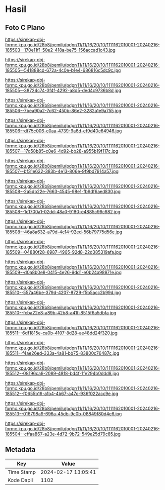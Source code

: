 # Hasil

## Foto C Plano

https://sirekap-obj-formc.kpu.go.id/28b8/pemilu/pdpr/11/11/16/20/10/1111162010001-20240216-185503--170e11f1-50e2-418a-be75-156accad1c43.jpg

https://sirekap-obj-formc.kpu.go.id/28b8/pemilu/pdpr/11/11/16/20/10/1111162010001-20240216-185505--541888cd-672a-4c0e-b1e4-686816c5dc9c.jpg

https://sirekap-obj-formc.kpu.go.id/28b8/pemilu/pdpr/11/11/16/20/10/1111162010001-20240216-185505--38724c74-3f4f-4292-a8d5-ded4c9736b8d.jpg

https://sirekap-obj-formc.kpu.go.id/28b8/pemilu/pdpr/11/11/16/20/10/1111162010001-20240216-185506--7bea90a2-7c62-450b-86e2-3282a1e9a755.jpg

https://sirekap-obj-formc.kpu.go.id/28b8/pemilu/pdpr/11/11/16/20/10/1111162010001-20240216-185506--df75c006-c0aa-4739-9a6d-ef9d40e64946.jpg

https://sirekap-obj-formc.kpu.go.id/28b8/pemilu/pdpr/11/11/16/20/10/1111162010001-20240216-185507--17d58b85-c0e6-4d92-bb28-a955b19f117c.jpg

https://sirekap-obj-formc.kpu.go.id/28b8/pemilu/pdpr/11/11/16/20/10/1111162010001-20240216-185507--bf31e632-383b-4e13-806e-9f9bd7914a57.jpg

https://sirekap-obj-formc.kpu.go.id/28b8/pemilu/pdpr/11/11/16/20/10/1111162010001-20240216-185508--2a5db22e-7663-4545-98e1-fb9df6aed830.jpg

https://sirekap-obj-formc.kpu.go.id/28b8/pemilu/pdpr/11/11/16/20/10/1111162010001-20240216-185508--1c1700a1-02dd-48a0-9180-e4885c99c982.jpg

https://sirekap-obj-formc.kpu.go.id/28b8/pemilu/pdpr/11/11/16/20/10/1111162010001-20240216-185508--46a8a632-a79d-4c14-92ed-56b79775d56e.jpg

https://sirekap-obj-formc.kpu.go.id/28b8/pemilu/pdpr/11/11/16/20/10/1111162010001-20240216-185509--04880f28-6987-4965-92d8-22d385319afa.jpg

https://sirekap-obj-formc.kpu.go.id/28b8/pemilu/pdpr/11/11/16/20/10/1111162010001-20240216-185509--d0a8b0e8-0415-4e26-9dd1-e0b24a98971e.jpg

https://sirekap-obj-formc.kpu.go.id/28b8/pemilu/pdpr/11/11/16/20/10/1111162010001-20240216-185510--557a46be-379d-4207-8729-f5b5acc2b99d.jpg

https://sirekap-obj-formc.kpu.go.id/28b8/pemilu/pdpr/11/11/16/20/10/1111162010001-20240216-185510--fcba22e8-a89b-42b8-a41f-8515f6a5dbfa.jpg

https://sirekap-obj-formc.kpu.go.id/28b8/pemilu/pdpr/11/11/16/20/10/1111162010001-20240216-185511--6df1815e-ca0b-4107-8d28-ae48dd24f320.jpg

https://sirekap-obj-formc.kpu.go.id/28b8/pemilu/pdpr/11/11/16/20/10/1111162010001-20240216-185511--f4ae26ed-333a-4a81-bb75-83800c76487c.jpg

https://sirekap-obj-formc.kpu.go.id/28b8/pemilu/pdpr/11/11/16/20/10/1111162010001-20240216-185512--08196ca9-2089-4818-bd4f-1fe294b0ddd8.jpg

https://sirekap-obj-formc.kpu.go.id/28b8/pemilu/pdpr/11/11/16/20/10/1111162010001-20240216-185512--f0655b19-a1b4-4b67-a47c-936f022acc9e.jpg

https://sirekap-obj-formc.kpu.go.id/28b8/pemilu/pdpr/11/11/16/20/10/1111162010001-20240216-185513--016798a9-696a-45db-9c0b-08849f80d4e6.jpg

https://sirekap-obj-formc.kpu.go.id/28b8/pemilu/pdpr/11/11/16/20/10/1111162010001-20240216-185504--cffaa867-a23e-4d72-9b72-549e25d79c85.jpg


## Metadata

| Key        | Value               |
| ---------- | ------------------- |
| Time Stamp | 2024-02-17 13:05:41 |
| Kode Dapil | 1102                |



